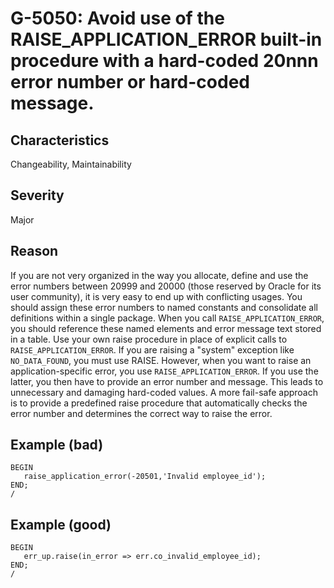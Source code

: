 # G-5050: Avoid use of the RAISE_APPLICATION_ERROR built-in procedure with a hard-coded  20nnn error number or hard-coded message. 

## Characteristics

Changeability, Maintainability

## Severity

Major

## Reason

If you are not very organized in the way you allocate, define and use the error numbers between  20999 and  20000 (those reserved by Oracle for its user community), it is very easy to end up with conflicting usages. You should assign these error numbers to named constants and consolidate all definitions within a single package. When you call `RAISE_APPLICATION_ERROR`, you should reference these named elements and error message text stored in a table. Use your own raise procedure in place of explicit calls to `RAISE_APPLICATION_ERROR`. If you are raising a "system" exception like `NO_DATA_FOUND`, you must use RAISE. However, when you want to raise an application-specific error, you use `RAISE_APPLICATION_ERROR`. If you use the latter, you then have to provide an error number and message. This leads to unnecessary and damaging hard-coded values. A more fail-safe approach is to provide a predefined raise procedure that automatically checks the error number and determines the correct way to raise the error. 

## Example (bad)

```
BEGIN
   raise_application_error(-20501,'Invalid employee_id');
END;
/
```

## Example (good)

```
BEGIN
   err_up.raise(in_error => err.co_invalid_employee_id);
END;
/
```
